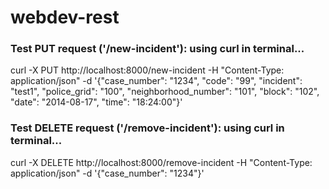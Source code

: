 # webdev-rest

### Test PUT request ('/new-incident'): using curl in terminal...
curl -X PUT http://localhost:8000/new-incident -H "Content-Type: application/json" -d '{"case_number": "1234", "code": "99", "incident": "test1", "police_grid": "100", "neighborhood_number": "101", "block": "102", "date": "2014-08-17", "time": "18:24:00"}'

### Test DELETE request ('/remove-incident'): using curl in terminal...
curl -X DELETE http://localhost:8000/remove-incident -H "Content-Type: application/json" -d '{"case_number": "1234"}'